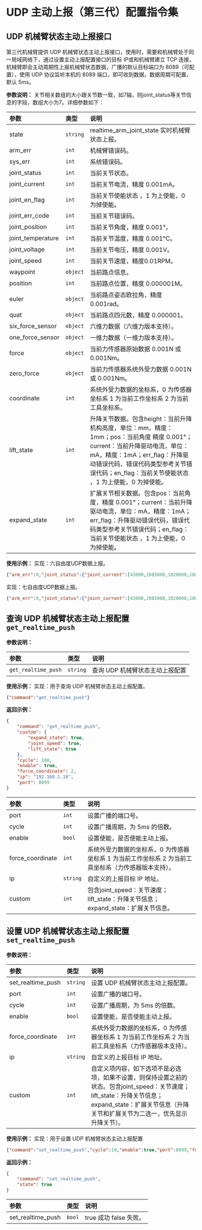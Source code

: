 # UDP 主动上报（第三代）配置指令集

## UDP 机械臂状态主动上报接口

第三代机械臂提供 UDP 机械臂状态主动上报接口，使用时，需要和机械臂处于同一局域网络下，通过设置主动上报配置接口的目标 IP或和机械臂建立 TCP 连接，机械臂即会主动周期性上报机械臂状态数据，广播的默认目标端口为 8089（可配置），使用 UDP 协议监听本机的 8089 端口，即可收到数据，数据周期可配置，默认 5ms。

**参数说明：**
关节相关数组的大小跟关节数一致，如7轴，则joint_status等关节信息的字段，数组大小为7。详细参数如下：

|   参数    |   类型    |   说明    |
|   :--     |   :--     |   :--     |
|state|`string`|realtime_arm_joint_state 实时机械臂状态上报。|
|arm_err|`int`|机械臂错误码。|
|sys_err|`int`|系统错误码。|
|joint_status|`int`|当前关节状态。|
|joint_current|`int`|当前关节电流，精度 0.001mA。|
|joint_en_flag|`int`|当前关节使能状态 ，1 为上使能，0 为掉使能。|
|joint_err_code|`int`|当前关节错误码。|
|joint_position|`int`|当前关节角度，精度 0.001°。|
|joint_temperature|`int`|当前关节温度，精度 0.001℃。|
|joint_voltage|`int`|当前关节电压，精度 0.001V。|
|joint_speed|`int`|当前关节速度，精度0.01RPM。|
|waypoint|`object`|当前路点信息。|
|position|`int`|当前路点位置，精度 0.000001M。|
|euler|`object`|当前路点姿态欧拉角，精度 0.001rad。|
|quat|`object`|当前路点四元数，精度 0.000001。|
|six_force_sensor|`object`|六维力数据（六维力版本支持）。|
|one_force_sensor|`object`|一维力数据（一维力版本支持）。|
|force|`object`|当前力传感器原始数据 0.001N 或 0.001Nm。|
|zero_force|`object`|当前力传感器系统外受力数据 0.001N 或 0.001Nm。|
|coordinate|`int`|系统外受力数据的坐标系，0 为传感器坐标系 1 为当前工作坐标系 2 为当前工具坐标系。|
|lift_state|`int`|升降关节数据。包含height：当前升降机构高度，单位：mm，精度：1mm；pos：当前角度  精度 0.001°；current：当前升降驱动电流，单位：mA，精度：1mA；err_flag：升降驱动错误代码，错误代码类型参考关节错误代码；en_flag：当前关节使能状态 ，1 为上使能，0 为掉使能。|
|expand_state|`int`|扩展关节相关数据。包含pos：当前角度，精度 0.001°；current：当前升降驱动电流，单位：mA，精度：1mA；err_flag：升降驱动错误代码，错误代码类型参考关节错误代码；en_flag：当前关节使能状态 ，1 为上使能，0 为掉使能。|

**使用示例：**
实现：六自由度UDP数据上报。

```json
{"arm_err":0,"joint_status":{"joint_current":[43000,2085000,1020000,1000,257000,-57000],"joint_en_flag":[1,1,1,1,1,1],"joint_err_code":[0,0,0,0,0,0],"joint_position":[13434,-69764,2926,-4742,-45721,-223],"joint_temperature":[33000,35000,37000,36000,37000,39000],"joint_voltage":[22000,22000,22000,22000,22000,22000]},"six_force_sensor":{"force":[-13000,3799,-22393,-216,-408,481],"zero_force":[17476,10415,30827,5,2,2],"coordinate":1},"state":"realtime_arm_joint_state","sys_err":0,"waypoint":{"euler":[2935,2935,2935],"position":[578568,127709,345856],"quat":[-23405,824245,106348,555663]}}
```

实现：七自由度UDP数据上报。

```json
{"arm_err":0,"joint_status":{"joint_current":[43000,2085000,1020000,1000,257000,-57000,1000],"joint_en_flag":[1,1,1,1,1,1,1],"joint_err_code":[0,0,0,0,0,0,0],"joint_position":[13434,-69764,2926,-4742,-45721,-223,-223],"joint_temperature":[33000,35000,37000,36000,37000,39000,37000],"joint_voltage":[22000,22000,22000,22000,22000,22000,22000]},"six_force_sensor":{"force":[-13000,3799,-22393,-216,-408,481],"zero_force":[17476,10415,30827,5,2,2],"coordinate":1},"state":"realtime_arm_joint_state","sys_err":0,"waypoint":{"euler":[2935,2935,2935],"position":[578568,127709,345856],"quat":[-23405,824245,106348,555663]}}
```

## 查询 UDP 机械臂状态主动上报配置`get_realtime_push`

**参数说明：**

|   参数    |   类型    |   说明    |
|   :--     |   :--     |   :--     |
|   `get_realtime_push`     |   `string`   |   查询 UDP 机械臂状态主动上报配置     |

**使用示例：**
实现：用于查询 UDP 机械臂状态主动上报配置。

```json
{"command":"get_realtime_push"}
```

**返回示例：**

```json
{
    "command": "get_realtime_push",
    "custom": {
        "expand_state": true,
        "joint_speed": true,
        "lift_state": true
    },
    "cycle": 100,
    "enable": true,
    "force_coordinate": 2,
    "ip": "192.168.1.10",
    "port": 8099
}
```

|   参数    |   类型    |   说明    |
|   :--     |   :--     |   :--     |
|port|`int`|设置广播的端口号。|
|cycle|`int`|设置广播周期，为 5ms 的倍数。|
|enable|`bool`|设置使能，是否使能主动上报。|
|force_coordinate|`int`|系统外受力数据的坐标系，0 为传感器坐标系 1 为当前工作坐标系 2 为当前工具坐标系（力传感器版本支持）。|
|ip|`string`|自定义的上报目标 IP 地址。|
|custom|`int`| 包含joint_speed：关节速度；lift_state：升降关节信息；expand_state：扩展关节信息。|

## 设置 UDP 机械臂状态主动上报配置`set_realtime_push`

**参数说明：**

|   参数    |   类型    |   说明    |
|   :--     |   :--     |   :--     |
|set_realtime_push|   `string`   |   设置 UDP 机械臂状态主动上报配置。     |
|port|`int`|设置广播的端口号。|
|cycle|`int`|设置广播周期，为 5ms 的倍数。|
|enable|`bool`|设置使能，是否使能主动上报。|
|force_coordinate|`int`|系统外受力数据的坐标系，0 为传感器坐标系 1 为当前工作坐标系 2 为当前工具坐标系（力传感器版本支持）。|
|ip|`string`|自定义的上报目标 IP 地址。|
|custom|`int`| 自定义项内容，如下选项不是必选项，如果不设置，则保持设置之前的状态。包含joint_speed：关节速度；lift_state：升降关节信息；expand_state：扩展关节信息（升降关节和扩展关节为二选一，优先显示升降关节）。|

**使用示例：**
实现：用于设置 UDP 机械臂状态主动上报配置

```json
{"command":"set_realtime_push","cycle":10,"enable":true,"port":8099,"force_coordinate":2,"ip":"192.168.1.10"}
```

**返回示例：**

```json
{
    "command": "set_realtime_push",
    "state": true
}
```

|   参数    |   类型    |   说明    |
|   :--     |   :--     |   :--     |
|set_realtime_push|`bool`|true 成功  false  失败。|
